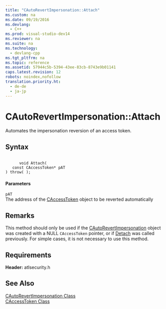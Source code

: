 ```yaml
---
title: "CAutoRevertImpersonation::Attach"
ms.custom: na
ms.date: 09/19/2016
ms.devlang: 
  - C++
ms.prod: visual-studio-dev14
ms.reviewer: na
ms.suite: na
ms.technology: 
  - devlang-cpp
ms.tgt_pltfrm: na
ms.topic: reference
ms.assetid: 57944c5b-5394-43ee-83cb-8743e9b01141
caps.latest.revision: 12
robots: noindex,nofollow
translation.priority.ht: 
  - de-de
  - ja-jp
---
```

# CAutoRevertImpersonation::Attach
Automates the impersonation reversion of an access token.  
  
## Syntax  
  
```  
  
      void Attach(   
   const CAccessToken* pAT   
) throw( );  
```  
  
#### Parameters  
 `pAT`  
 The address of the [CAccessToken](../vs140/CAccessToken-Class.md) object to be reverted automatically  
  
## Remarks  
 This method should only be used if the [CAutoRevertImpersonation](../vs140/CAutoRevertImpersonation-Class.md) object was created with a NULL `CAccessToken` pointer, or if [Detach](../vs140/CAutoRevertImpersonation--Detach.md) was called previously. For simple cases, it is not necessary to use this method.  
  
## Requirements  
 **Header:** atlsecurity.h  
  
## See Also  
 [CAutoRevertImpersonation Class](../vs140/CAutoRevertImpersonation-Class.md)   
 [CAccessToken Class](../vs140/CAccessToken-Class.md)